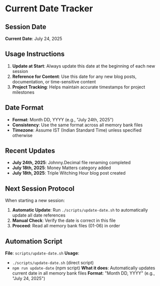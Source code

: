 # Current Date Tracker

## Session Date
**Current Date**: July 24, 2025

## Usage Instructions
1. **Update at Start**: Always update this date at the beginning of each new session
2. **Reference for Content**: Use this date for any new blog posts, documentation, or time-sensitive content
3. **Project Tracking**: Helps maintain accurate timestamps for project milestones

## Date Format
- **Format**: Month DD, YYYY (e.g., "July 24th, 2025")
- **Consistency**: Use the same format across all memory bank files
- **Timezone**: Assume IST (Indian Standard Time) unless specified otherwise

## Recent Updates
- **July 24th, 2025**: Johnny.Decimal file renaming completed
- **July 18th, 2025**: Money Matters category added
- **July 18th, 2025**: Triple Witching Hour blog post created

## Next Session Protocol
When starting a new session:
1. **Automatic Update**: Run `./scripts/update-date.sh` to automatically update all date references
2. **Manual Check**: Verify the date is correct in this file
3. **Proceed**: Read all memory bank files (01-06) in order

## Automation Script
**File**: `scripts/update-date.sh`
**Usage**: 
- `./scripts/update-date.sh` (direct script)
- `npm run update-date` (npm script)
**What it does**: Automatically updates current date in all memory bank files
**Format**: "Month DD, YYYY" (e.g., "July 24, 2025") 